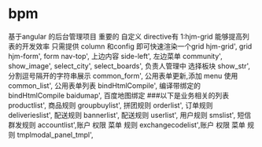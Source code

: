 # bpm
基于angular 的后台管理项目
重要的 自定义 directive有 1:hjm-grid 能够提高列表的开发效率  只需提供 column 和config 即可快速渲染一个grid
    hjm-grid', grid
    hjm-form', form
    nav-top', 上边内容
    side-left', 左边菜单
    community',
    show_image',
    select_city',
    select_boards', 负责人管理中 选择板块
    show_str', 分割逗号隔开的字符串展示
    common_form', 公用表单更新,添加  menu 使用
    common_list', 公用表单列表
    bindHtmlCompile', 编译带绑定的 bindHtmlCompile
    baidumap', 百度地图绑定
###以下是业务相关的列表
    productlist', 商品规则
    groupbuylist', 拼团规则
    orderlist', 订单规则
    deliverieslist', 配送规则
    bannerlist', 配送规则
    userlist', 用户规则
    smslist', 短信群发规则
    accountlist',账户 权限  菜单 规则
    exchangecodelist',账户 权限  菜单 规则
    tmplmodal_panel_tmpl',
